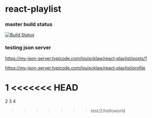 # react-playlist

### master build status
[![Build Status](https://travis-ci.com/louiscklaw/react-playlist.svg?branch=master)](https://travis-ci.com/louiscklaw/react-playlist)

### testing json server
https://my-json-server.typicode.com/louiscklaw/react-playlist/posts/1

https://my-json-server.typicode.com/louiscklaw/react-playlist/profile

1
<<<<<<< HEAD
=======
2
3
4
>>>>>>> test/2/helloworld
